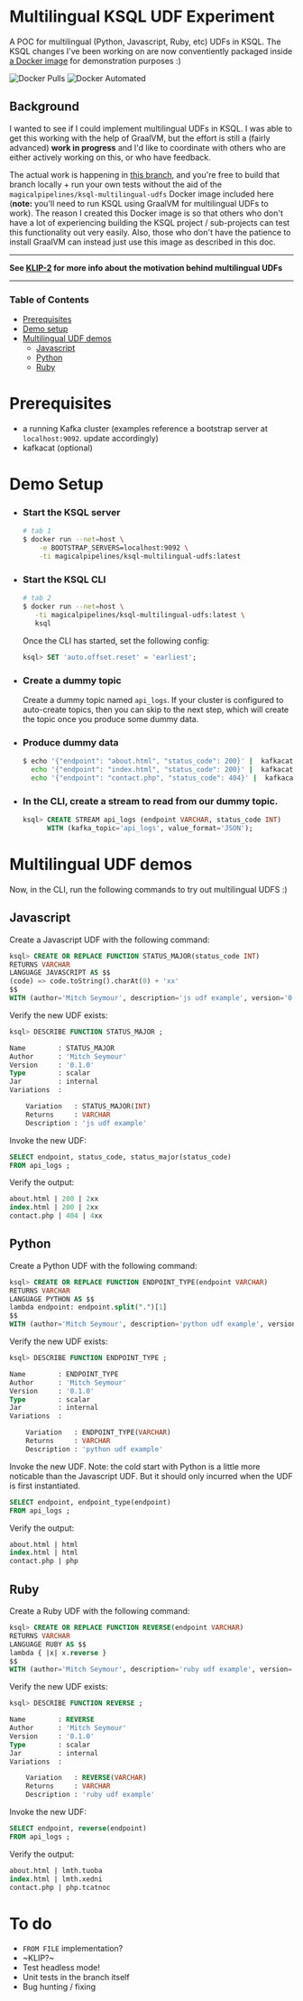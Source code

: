 # Multilingual KSQL UDF Experiment
A POC for multilingual (Python, Javascript, Ruby, etc) UDFs in KSQL. The KSQL changes I've been working on are now conventiently packaged inside [a Docker image][docker] for demonstration purposes :)

![Docker Pulls](https://img.shields.io/docker/pulls/magicalpipelines/ksql-multilingual-udfs.svg)
![Docker Automated](https://img.shields.io/docker/automated/magicalpipelines/ksql-multilingual-udfs.svg)

[docker]: https://hub.docker.com/r/magicalpipelines/ksql-multilingual-udfs

## Background
I wanted to see if I could implement multilingual UDFs in KSQL. I was able to get this working with the help of GraalVM, but the effort is still a (fairly advanced) __work in progress__ and I'd like to coordinate with others who are either actively working on this, or who have feedback.

The actual work is happening in [this branch][my-branch], and you're free to build that branch locally + run your own tests without the aid of the `magicalpipelines/ksql-multilingual-udfs` Docker image included here (__note:__ you'll need to run KSQL using GraalVM for multilingual UDFs to work). The reason I created this Docker image is so that others who don't have a lot of experiencing building the KSQL project / sub-projects can test this functionality out very easily. Also, those who don't have the patience to install GraalVM can instead just use this image as described in this doc.

___

__See [KLIP-2][klip_2] for more info about the motivation behind multilingual UDFs__

[klip_2]: https://github.com/confluentinc/ksql/pull/2553
___

[my-branch]: https://github.com/confluentinc/ksql/compare/master...mitch-seymour:feature-multilingual-udfs

### Table of Contents  
- [Prerequisites](#prerequisites)
- [Demo setup](#demo-setup)  
- [Multilingual UDF demos](#multilingual-udf-demos)
  - [Javascript](#javascript)
  - [Python](#python)
  - [Ruby](#ruby)


# Prerequisites
- a running Kafka cluster (examples reference a bootstrap server at `localhost:9092`. update accordingly)
- kafkacat (optional)

# Demo Setup
- ### Start the KSQL server

    ```bash
    # tab 1
    $ docker run --net=host \
        -e BOOTSTRAP_SERVERS=localhost:9092 \
        -ti magicalpipelines/ksql-multilingual-udfs:latest
     ```
 
- ### Start the KSQL CLI

     ```bash
     # tab 2
    $ docker run --net=host \
        -ti magicalpipelines/ksql-multilingual-udfs:latest \
        ksql
    ```
    
    Once the CLI has started, set the following config:
    
    ```sql
    ksql> SET 'auto.offset.reset' = 'earliest';
    ```
 
 - ### Create a dummy topic
   Create a dummy topic named `api_logs`. If your cluster is configured to auto-create topics, then you can skip to the next step, which will create the topic once you produce some dummy data.

 - ### Produce dummy data
 
    ```bash
    $ echo '{"endpoint": "about.html", "status_code": 200}' |  kafkacat -P -b localhost:9092 -t api_logs && \
      echo '{"endpoint": "index.html", "status_code": 200}' |  kafkacat -P -b localhost:9092 -t api_logs && \
      echo '{"endpoint": "contact.php", "status_code": 404}' |  kafkacat -P -b localhost:9092 -t api_logs
    ```
 
 - ### In the CLI, create a stream to read from our dummy topic.
     
     ```sql
     ksql> CREATE STREAM api_logs (endpoint VARCHAR, status_code INT)
           WITH (kafka_topic='api_logs', value_format='JSON');
    ```
  

# Multilingual UDF demos
Now, in the CLI, run the following commands to try out multilingual UDFS :)

## Javascript
Create a Javascript UDF with the following command:
```sql
ksql> CREATE OR REPLACE FUNCTION STATUS_MAJOR(status_code INT) 
RETURNS VARCHAR
LANGUAGE JAVASCRIPT AS $$
(code) => code.toString().charAt(0) + 'xx'
$$ 
WITH (author='Mitch Seymour', description='js udf example', version='0.1.0');
```

Verify the new UDF exists:

```sql
ksql> DESCRIBE FUNCTION STATUS_MAJOR ;

Name        : STATUS_MAJOR
Author      : 'Mitch Seymour'
Version     : '0.1.0'
Type        : scalar
Jar         : internal
Variations  :

	Variation   : STATUS_MAJOR(INT)
	Returns     : VARCHAR
	Description : 'js udf example'
```

Invoke the new UDF:

```sql
SELECT endpoint, status_code, status_major(status_code)
FROM api_logs ;
```

Verify the output:

```sql
about.html | 200 | 2xx
index.html | 200 | 2xx
contact.php | 404 | 4xx
```

## Python
Create a Python UDF with the following command:
```sql
ksql> CREATE OR REPLACE FUNCTION ENDPOINT_TYPE(endpoint VARCHAR) 
RETURNS VARCHAR
LANGUAGE PYTHON AS $$
lambda endpoint: endpoint.split(".")[1]
$$ 
WITH (author='Mitch Seymour', description='python udf example', version='0.1.0');
```

Verify the new UDF exists:

```sql
ksql> DESCRIBE FUNCTION ENDPOINT_TYPE ;

Name        : ENDPOINT_TYPE
Author      : 'Mitch Seymour'
Version     : '0.1.0'
Type        : scalar
Jar         : internal
Variations  :

	Variation   : ENDPOINT_TYPE(VARCHAR)
	Returns     : VARCHAR
	Description : 'python udf example'
```

Invoke the new UDF. Note: the cold start with Python is a little more noticable than the Javascript UDF. But it should only incurred when the UDF is first instantiated.

```sql
SELECT endpoint, endpoint_type(endpoint)
FROM api_logs ;
```

Verify the output:

```sql
about.html | html
index.html | html
contact.php | php
```

## Ruby
Create a Ruby UDF with the following command:
```sql
ksql> CREATE OR REPLACE FUNCTION REVERSE(endpoint VARCHAR) 
RETURNS VARCHAR
LANGUAGE RUBY AS $$
lambda { |x| x.reverse }
$$ 
WITH (author='Mitch Seymour', description='ruby udf example', version='0.1.0');
```

Verify the new UDF exists:

```sql
ksql> DESCRIBE FUNCTION REVERSE ;

Name        : REVERSE
Author      : 'Mitch Seymour'
Version     : '0.1.0'
Type        : scalar
Jar         : internal
Variations  :

	Variation   : REVERSE(VARCHAR)
	Returns     : VARCHAR
	Description : 'ruby udf example'
```

Invoke the new UDF:

```sql
SELECT endpoint, reverse(endpoint)
FROM api_logs ;
```

Verify the output:

```sql
about.html | lmth.tuoba
index.html | lmth.xedni
contact.php | php.tcatnoc
```

# To do
- `FROM FILE` implementation?
- ~KLIP?~
- Test headless mode!
- Unit tests in the branch itself
- Bug hunting / fixing
